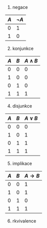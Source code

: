 1. negace

| $A$ | $\neg A$ |
| --- | -------- |
| 0   | 1        |
| 1   | 0        |

2. konjunkce

| $A$ | $B$ | $A\wedge B$ |
| --- | --- | ----------- |
| 0   | 0   | 0           |
| 1   | 0   | 0           |
| 0   | 1   | 0           |
| 1    | 1    |          1   |

4. disjunkce

| $A$ | $B$ | $A\vee B$ |
| --- | --- | ----------- |
| 0   | 0   | 0           |
| 1   | 0   | 1          |
| 0   | 1   | 1          |
| 1    | 1    |          1   |


5. implikace

|$A$|$B$|$A \rightarrow B$|
| --- | --- | ----------- |
| 0   | 0   | 1           |
| 1   | 0   | 1           |
| 0   | 1   | 0           |
| 1    | 1    |          1   |

6. rkvivalence